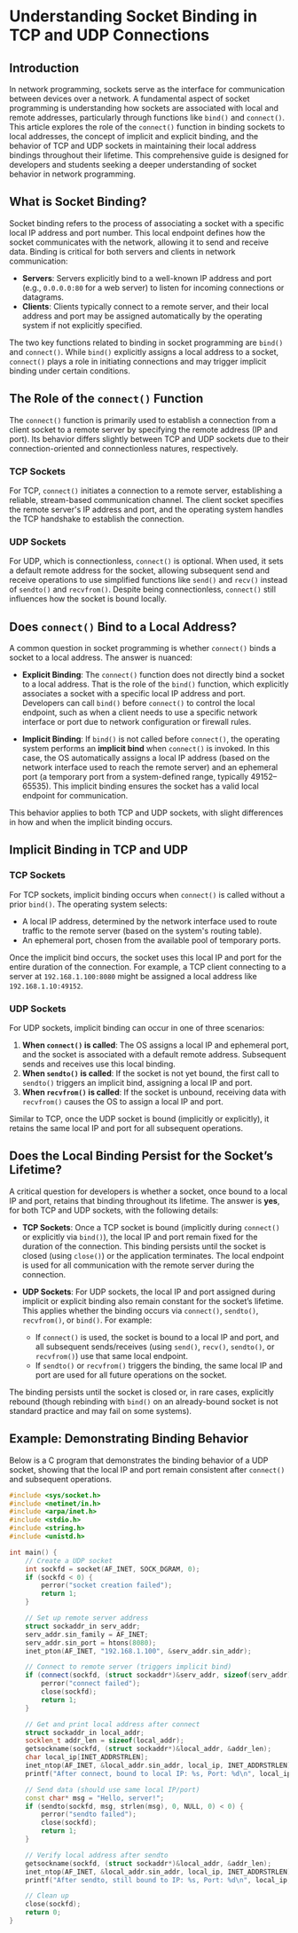 # Understanding Socket Binding in TCP and UDP Connections

<!--!
\defgroup socket_binding Understanding Socket Binding in TCP and UDP Connections
\ingroup docs
\hidegroupgraph
[TOC]
-->

## Introduction

In network programming, sockets serve as the interface for communication between devices over a network. A fundamental
aspect of socket programming is understanding how sockets are associated with local and remote addresses, particularly
through functions like `bind()` and `connect()`. This article explores the role of the `connect()` function in binding
sockets to local addresses, the concept of implicit and explicit binding, and the behavior of TCP and UDP sockets in
maintaining their local address bindings throughout their lifetime. This comprehensive guide is designed for developers
and students seeking a deeper understanding of socket behavior in network programming.

## What is Socket Binding?

Socket binding refers to the process of associating a socket with a specific local IP address and port number. This
local endpoint defines how the socket communicates with the network, allowing it to send and receive data. Binding is
critical for both servers and clients in network communication:

- **Servers**: Servers explicitly bind to a well-known IP address and port (e.g., `0.0.0.0:80` for a web server) to
  listen for incoming connections or datagrams.
- **Clients**: Clients typically connect to a remote server, and their local address and port may be assigned
  automatically by the operating system if not explicitly specified.

The two key functions related to binding in socket programming are `bind()` and `connect()`. While `bind()` explicitly
assigns a local address to a socket, `connect()` plays a role in initiating connections and may trigger implicit binding
under certain conditions.

## The Role of the `connect()` Function

The `connect()` function is primarily used to establish a connection from a client socket to a remote server by
specifying the remote address (IP and port). Its behavior differs slightly between TCP and UDP sockets due to their
connection-oriented and connectionless natures, respectively.

### TCP Sockets

For TCP, `connect()` initiates a connection to a remote server, establishing a reliable, stream-based communication
channel. The client socket specifies the remote server's IP address and port, and the operating system handles the TCP
handshake to establish the connection.

### UDP Sockets

For UDP, which is connectionless, `connect()` is optional. When used, it sets a default remote address for the socket,
allowing subsequent send and receive operations to use simplified functions like `send()` and `recv()` instead of
`sendto()` and `recvfrom()`. Despite being connectionless, `connect()` still influences how the socket is bound locally.

## Does `connect()` Bind to a Local Address?

A common question in socket programming is whether `connect()` binds a socket to a local address. The answer is nuanced:

- **Explicit Binding**: The `connect()` function does not directly bind a socket to a local address. That is the role of
  the `bind()` function, which explicitly associates a socket with a specific local IP address and port. Developers can
  call `bind()` before `connect()` to control the local endpoint, such as when a client needs to use a specific network
  interface or port due to network configuration or firewall rules.

- **Implicit Binding**: If `bind()` is not called before `connect()`, the operating system performs an **implicit bind**
  when `connect()` is invoked. In this case, the OS automatically assigns a local IP address (based on the network
  interface used to reach the remote server) and an ephemeral port (a temporary port from a system-defined range,
  typically 49152–65535). This implicit binding ensures the socket has a valid local endpoint for communication.

This behavior applies to both TCP and UDP sockets, with slight differences in how and when the implicit binding occurs.

## Implicit Binding in TCP and UDP

### TCP Sockets

For TCP sockets, implicit binding occurs when `connect()` is called without a prior `bind()`. The operating system
selects:

- A local IP address, determined by the network interface used to route traffic to the remote server (based on the
  system's routing table).
- An ephemeral port, chosen from the available pool of temporary ports.

Once the implicit bind occurs, the socket uses this local IP and port for the entire duration of the connection. For
example, a TCP client connecting to a server at `192.168.1.100:8080` might be assigned a local address like
`192.168.1.10:49152`.

### UDP Sockets

For UDP sockets, implicit binding can occur in one of three scenarios:

1. **When `connect()` is called**: The OS assigns a local IP and ephemeral port, and the socket is associated with a
   default remote address. Subsequent sends and receives use this local binding.
2. **When `sendto()` is called**: If the socket is not yet bound, the first call to `sendto()` triggers an implicit
   bind, assigning a local IP and port.
3. **When `recvfrom()` is called**: If the socket is unbound, receiving data with `recvfrom()` causes the OS to assign a
   local IP and port.

Similar to TCP, once the UDP socket is bound (implicitly or explicitly), it retains the same local IP and port for all
subsequent operations.

## Does the Local Binding Persist for the Socket’s Lifetime?

A critical question for developers is whether a socket, once bound to a local IP and port, retains that binding
throughout its lifetime. The answer is **yes**, for both TCP and UDP sockets, with the following details:

- **TCP Sockets**: Once a TCP socket is bound (implicitly during `connect()` or explicitly via `bind()`), the local IP
  and port remain fixed for the duration of the connection. This binding persists until the socket is closed (using
  `close()`) or the application terminates. The local endpoint is used for all communication with the remote server
  during the connection.

- **UDP Sockets**: For UDP sockets, the local IP and port assigned during implicit or explicit binding also remain
  constant for the socket’s lifetime. This applies whether the binding occurs via `connect()`, `sendto()`, `recvfrom()`,
  or `bind()`. For example:
    - If `connect()` is used, the socket is bound to a local IP and port, and all subsequent sends/receives (using
      `send()`, `recv()`, `sendto()`, or `recvfrom()`) use that same local endpoint.
    - If `sendto()` or `recvfrom()` triggers the binding, the same local IP and port are used for all future operations
      on the socket.

The binding persists until the socket is closed or, in rare cases, explicitly rebound (though rebinding with `bind()` on
an already-bound socket is not standard practice and may fail on some systems).

## Example: Demonstrating Binding Behavior

Below is a C program that demonstrates the binding behavior of a UDP socket, showing that the local IP and port remain
consistent after `connect()` and subsequent operations.

```cpp
#include <sys/socket.h>
#include <netinet/in.h>
#include <arpa/inet.h>
#include <stdio.h>
#include <string.h>
#include <unistd.h>

int main() {
    // Create a UDP socket
    int sockfd = socket(AF_INET, SOCK_DGRAM, 0);
    if (sockfd < 0) {
        perror("socket creation failed");
        return 1;
    }

    // Set up remote server address
    struct sockaddr_in serv_addr;
    serv_addr.sin_family = AF_INET;
    serv_addr.sin_port = htons(8080);
    inet_pton(AF_INET, "192.168.1.100", &serv_addr.sin_addr);

    // Connect to remote server (triggers implicit bind)
    if (connect(sockfd, (struct sockaddr*)&serv_addr, sizeof(serv_addr)) < 0) {
        perror("connect failed");
        close(sockfd);
        return 1;
    }

    // Get and print local address after connect
    struct sockaddr_in local_addr;
    socklen_t addr_len = sizeof(local_addr);
    getsockname(sockfd, (struct sockaddr*)&local_addr, &addr_len);
    char local_ip[INET_ADDRSTRLEN];
    inet_ntop(AF_INET, &local_addr.sin_addr, local_ip, INET_ADDRSTRLEN);
    printf("After connect, bound to local IP: %s, Port: %d\n", local_ip, ntohs(local_addr.sin_port));

    // Send data (should use same local IP/port)
    const char* msg = "Hello, server!";
    if (sendto(sockfd, msg, strlen(msg), 0, NULL, 0) < 0) {
        perror("sendto failed");
        close(sockfd);
        return 1;
    }

    // Verify local address after sendto
    getsockname(sockfd, (struct sockaddr*)&local_addr, &addr_len);
    inet_ntop(AF_INET, &local_addr.sin_addr, local_ip, INET_ADDRSTRLEN);
    printf("After sendto, still bound to IP: %s, Port: %d\n", local_ip, ntohs(local_addr.sin_port));

    // Clean up
    close(sockfd);
    return 0;
}
```
